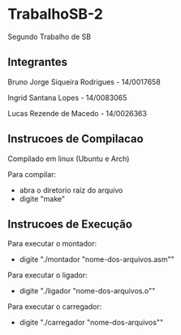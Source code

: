 # TrabalhoSB-2

Segundo Trabalho de SB

## Integrantes

Bruno Jorge Siqueira Rodrigues - 14/0017658

Ingrid Santana Lopes - 14/0083065

Lucas Rezende de Macedo - 14/0026363

## Instrucoes de Compilacao

Compilado em linux (Ubuntu e Arch)

Para compilar:
* abra o diretorio raiz do arquivo
* digite "make"

## Instrucoes de Execução
Para executar o montador:
* digite "./montador "nome-dos-arquivos.asm""

Para executar o ligador:
* digite "./ligador "nome-dos-arquivos.o""

Para executar o carregador:
* digite "./carregador "nome-dos-arquivos""
